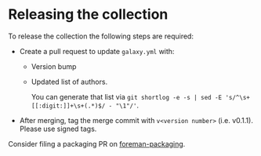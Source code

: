 # Releasing the collection

To release the collection the following steps are required:

* Create a pull request to update `galaxy.yml` with:
  * Version bump
  * Updated list of authors.

    You can generate that list via `git shortlog -e -s | sed -E 's/^\s+[[:digit:]]+\s+(.*)$/ - "\1"/'`.

* After merging, tag the merge commit with `v<version number>` (i.e. v0.1.1).
  Please use signed tags.

Consider filing a packaging PR on [foreman-packaging](https://github.com/theforeman/foreman-packaging).
